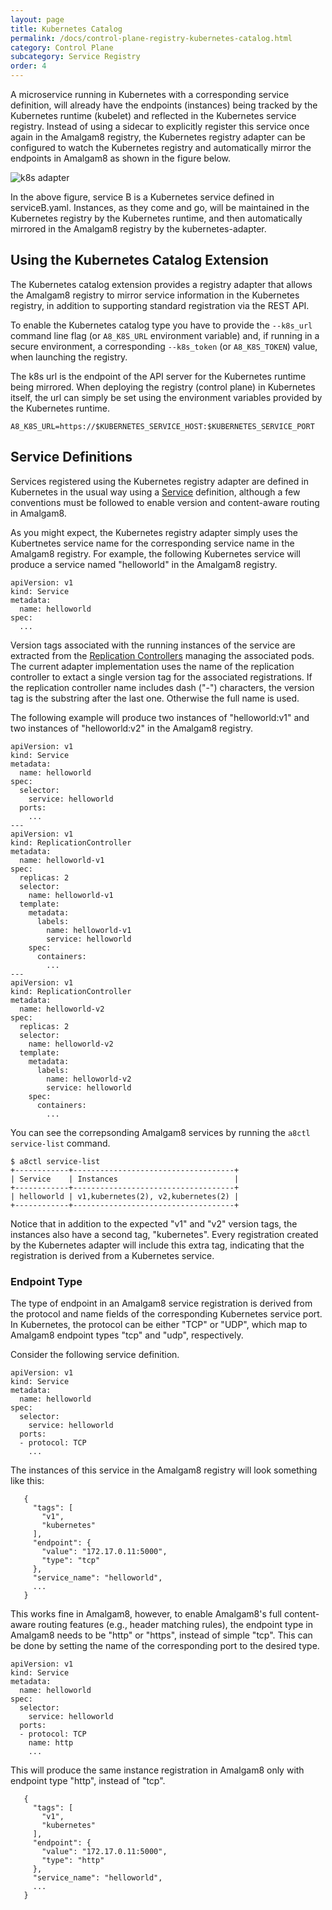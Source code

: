 ```yaml
---
layout: page
title: Kubernetes Catalog
permalink: /docs/control-plane-registry-kubernetes-catalog.html
category: Control Plane
subcategory: Service Registry
order: 4
---
```


A microservice running in Kubernetes with a corresponding service
definition, will already have the endpoints (instances) being tracked by
the Kubernetes runtime (kubelet) and reflected in the Kubernetes service
registry. Instead of using a sidecar to explicitly register this
service once again in the Amalgam8 registry, the Kubernetes registry adapter
can be configured to watch the Kubernetes registry and
automatically mirror the endpoints in Amalgam8 as shown in the figure below.

![k8s adapter](/docs/figures/amalgam8-registry-k8s-adapter.svg)

In the above figure, service B is a Kubernetes service defined in
serviceB.yaml. Instances, as they come and go, will
be maintained in the Kubernetes registry by the Kubernetes runtime, and
then automatically mirrored in the Amalgam8 registry by the
kubernetes-adapter.

## Using the Kubernetes Catalog Extension

The Kubernetes catalog extension provides a registry adapter that allows the Amalgam8 registry to mirror
service information in the Kubernetes registry, in addition to supporting standard registration
via the REST API. 

To enable the Kubernetes catalog type you have to provide the `--k8s_url` command
line flag (or `A8_K8S_URL` environment variable) and, if running in a secure environment,
a corresponding `--k8s_token` (or `A8_K8S_TOKEN`) value, when launching the registry.

The k8s url is the endpoint of the API server for the Kubernetes runtime being mirrored.
When deploying the registry (control plane) in Kubernetes itself, the url can simply be set using
the environment variables provided by the Kubernetes runtime.

```
A8_K8S_URL=https://$KUBERNETES_SERVICE_HOST:$KUBERNETES_SERVICE_PORT
```

## Service Definitions

Services registered using the Kubernetes registry adapter are defined in Kubernetes in the
usual way using a [Service](http://kubernetes.io/docs/user-guide/services/) definition,
although a few conventions must be followed to enable version and content-aware routing in Amalgam8.

As you might expect, the Kubernetes registry adapter simply uses the 
Kubertnetes service name for the corresponding service name in the Amalgam8 registry.
For example, the following Kubernetes service will produce a service named "helloworld"
in the Amalgam8 registry.

```
apiVersion: v1
kind: Service
metadata:
  name: helloworld
spec:
  ...
```

Version tags associated with the running instances of the service are extracted from the
[Replication Controllers](http://kubernetes.io/docs/user-guide/replication-controller/)
managing the associated pods. The current adapter implementation uses the name of
the replication controller to extact a single version tag for the associated registrations.
If the replication controller name includes dash ("-") characters, the version tag is
the substring after the last one. Otherwise the full name is used.

The following example will produce two instances of "helloworld:v1" and
two instances of "helloworld:v2" in the Amalgam8 registry.

```
apiVersion: v1
kind: Service
metadata:
  name: helloworld
spec:
  selector:
    service: helloworld
  ports:
    ...
---
apiVersion: v1
kind: ReplicationController
metadata:
  name: helloworld-v1
spec:
  replicas: 2
  selector:
    name: helloworld-v1
  template:
    metadata:
      labels:
        name: helloworld-v1
        service: helloworld
    spec:
      containers:
        ...
---
apiVersion: v1
kind: ReplicationController
metadata:
  name: helloworld-v2
spec:
  replicas: 2
  selector:
    name: helloworld-v2
  template:
    metadata:
      labels:
        name: helloworld-v2
        service: helloworld
    spec:
      containers:
        ...
```

You can see the correpsonding Amalgam8 services by running the `a8ctl service-list` command.

```
$ a8ctl service-list
+------------+------------------------------------+
| Service    | Instances                          |
+------------+------------------------------------+
| helloworld | v1,kubernetes(2), v2,kubernetes(2) |
+------------+------------------------------------+
```

Notice that in addition to the expected "v1" and "v2" version tags, the instances also have
a second tag, "kubernetes". Every registration created by the Kubernetes adapter will include
this extra tag, indicating that the registration is derived from a Kubernetes service.

### Endpoint Type

The type of endpoint in an Amalgam8 service registration is derived from the protocol
and name fields of the corresponding Kubernetes service port. 
In Kubernetes, the protocol can be either "TCP" or "UDP", which map to Amalgam8 
endpoint types "tcp" and "udp", respectively.

Consider the following service definition.

```
apiVersion: v1
kind: Service
metadata:
  name: helloworld
spec:
  selector:
    service: helloworld
  ports:
  - protocol: TCP
    ...
```

The instances of this service in the Amalgam8 registry will look something like this:

```
   {
     "tags": [
       "v1",
       "kubernetes"
     ],
     "endpoint": {
       "value": "172.17.0.11:5000",
       "type": "tcp"
     },
     "service_name": "helloworld",
     ...
   }
```

This works fine in Amalgam8, however, to enable Amalgam8's full content-aware routing features
(e.g., header matching rules), the endpoint type in Amalgam8 needs to be "http" or "https",
instead of simple "tcp".
This can be done by setting the name of the corresponding port to the desired type.

```
apiVersion: v1
kind: Service
metadata:
  name: helloworld
spec:
  selector:
    service: helloworld
  ports:
  - protocol: TCP
    name: http
    ...
```

This will produce the same instance registration in Amalgam8 only with endpoint type "http", instead of "tcp".

```
   {
     "tags": [
       "v1",
       "kubernetes"
     ],
     "endpoint": {
       "value": "172.17.0.11:5000",
       "type": "http"
     },
     "service_name": "helloworld",
     ...
   }
```
